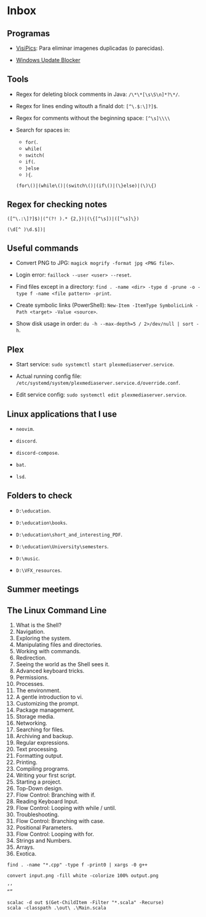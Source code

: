 # Inbox

## Programas

- [VisiPics](http://www.visipics.info/index.php?title=Download): Para eliminar imagenes duplicadas (o parecidas).

- [Windows Update Blocker](https://www.sordum.org/9470/windows-update-blocker-v1-7/)

## Tools

- Regex for deleting block comments in Java: `/\*\*[\s\S\n]*?\*/`.

- Regex for lines ending witouth a finald dot: `[^\.$:\]?]$`.

- Regex for comments without the beginning space: `[^\s]\\\\`

- Search for spaces in:

    - `for(`.
    - `while(`
    - `switch(`
    - `if(`.
    - `}else`
    - `){`.

    ```
    (for\()|(while\()|(switch\()|(if\()|(\}else)|(\)\{)
    ```

## Regex for checking notes

```
([^\.:\]?]$)|(^(?! ).* {2,})|(\{[^\s])|([^\s]\})
```

```
(\d[^ )\d.$])|
```

## Useful commands

- Convert PNG to JPG: `magick mogrify -format jpg <PNG file>`.

- Login error: `faillock --user <user> --reset`.

- Find files except in a directory: `find . -name <dir> -type d -prune -o -type f -name <file pattern> -print`.

- Create symbolic links (PowerShell): `New-Item -ItemType SymbolicLink -Path <target> -Value <source>`.

- Show disk usage in order: `du -h --max-depth=5 / 2>/dev/null | sort -h`.

## Plex

- Start service: `sudo systemctl start plexmediaserver.service`.

- Actual running config file: `/etc/systemd/system/plexmediaserver.service.d/override.conf`.

- Edit service config: `sudo systemctl edit plexmediaserver.service`.

## Linux applications that I use

- `neovim`.

- `discord`.

- `discord-compose`.

- `bat`.

- `lsd`.

## Folders to check

- `D:\education`.

- `D:\education\books`.

- `D:\education\short_and_interesting_PDF`.

- `D:\education\University\semesters`.

- `D:\music`.

- `D:\VFX_resources`.

## Summer meetings

## The Linux Command Line

1. What is the Shell?
2. Navigation.
3. Exploring the system.
4. Manipulating files and directories.
5. Working with commands.
6. Redirection.
7. Seeing the world as the Shell sees it.
8. Advanced keyboard tricks.
9. Permissions.
10. Processes.
11. The environment.
12. A gentle introduction to vi.
13. Customizing the prompt.
14. Package management.
15. Storage media.
16. Networking.
17. Searching for files.
18. Archiving and backup.
19. Regular expressions.
20. Text processing.
21. Formatting output.
22. Printing.
23. Compiling programs.
24. Writing your first script.
25. Starting a project.
26. Top-Down design.
27. Flow Control: Branching with if.
28. Reading Keyboard Input.
29. Flow Control: Looping with while / until.
30. Troubleshooting.
31. Flow Control: Branching with case.
32. Positional Parameters.
33. Flow Control: Looping with for.
34. Strings and Numbers.
35. Arrays.
36. Exotica.

```
find . -name "*.cpp" -type f -print0 | xargs -0 g++

convert input.png -fill white -colorize 100% output.png

‘’
“”

scalac -d out $(Get-ChildItem -Filter "*.scala" -Recurse)
scala -classpath .\out\ .\Main.scala
```
